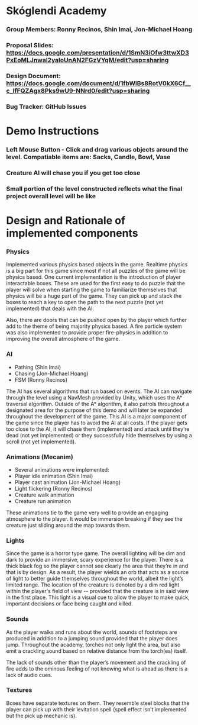 # Skóglendi Academy
### Group Members: Ronny Recinos, Shin Imai, Jon-Michael Hoang

### Proposal Slides:  https://docs.google.com/presentation/d/1SmN3iOfw3ttwXD3PxEoMLJnwal2yaloUnAN2FGzVYqM/edit?usp=sharing
### Design Document: https://docs.google.com/document/d/1fbWiBs8RotV0kX6Cf__c_lfFQZAgx8Pks9wU9-NNrd0/edit?usp=sharing
### Bug Tracker: GitHub Issues


# Demo Instructions
### Left Mouse Button - Click and drag various objects around the level. Compatiable items are: Sacks, Candle, Bowl, Vase
### Creature AI will chase you if you get too close
### Small portion of the level constructed reflects what the final project overall level will be like

# Design and Rationale of implemented components

### Physics

Implemented various physics based objects in the game. Realtime physics is a big part for this game since most if not all puzzles of the game will be physics based. One current implementation is the introduction of player interactable boxes. These are used for the first easy to do puzzle that the player will solve when starting the game to familiarize themselves that physics will be a huge part of the game. They can pick up and stack the boxes to reach a key to open the path to the next puzzle (not yet implemented) that deals with the AI. 

Also, there are doors that can be pushed open by the player which further add to the theme of being majority physics based. A fire particle system was also implemented to provide proper fire-physics in addition to improving the overall atmosphere of the game.

### AI

* Pathing (Shin Imai)
* Chasing  (Jon-Michael Hoang)
* FSM (Ronny Recinos) 

The AI has several algorithms that run based on events. The AI can navigate through the level using a NavMesh provided by Unity, which uses the A* traversal algorithm. Outside of the A* algorithm, it also patrols throughout a designated area for the purpose of this demo and will later be expanded throughout the development of the game. This AI is a major component of the game since the player has to avoid the AI at all costs. If the player gets too close to the AI, it will chase them (implemented) and attack until they’re dead (not yet implemented) or they successfully hide themselves by using a scroll (not yet implemented).

### Animations (Mecanim) 

* Several animations were implemented:
* Player idle animation (Shin Imai)
* Player cast animation (Jon-Michael Hoang)
* Light flickering (Ronny Recinos)
* Creature walk animation
* Creature run animation

These animations tie to the game very well to provide an engaging atmosphere to the player. It would be immersion breaking if they see the creature just sliding around the map towards them. 

### Lights

Since the game is a horror type game. The overall lighting will be dim and dark to provide an immersive, scary experience for the player. There is a thick black fog so the player cannot see clearly the area that they’re in and that is by design. As a result, the player wields an orb that acts as a source of light to better guide themselves throughout the world, albeit the light’s limited range. The location of the creature is denoted by a dim red light within the player's field of view -- provided that the creature is in said view in the first place. This light is a visual cue to allow the player to make quick, important decisions or face being caught and killed.

### Sounds

As the player walks and runs about the world, sounds of footsteps are produced in addition to a jumping sound provided that the player does jump. Throughout the academy, torches not only light the area, but also emit a crackling sound based on relative distance from the torch(es) itself.

The lack of sounds other than the player’s movement and the crackling of fire adds to the ominous feeling of not knowing what is ahead as there is a lack of audio cues.

### Textures

Boxes have separate textures on them. They resemble steel blocks that the player can pick up with their levitation spell (spell effect isn’t implemented but the pick up mechanic is).


